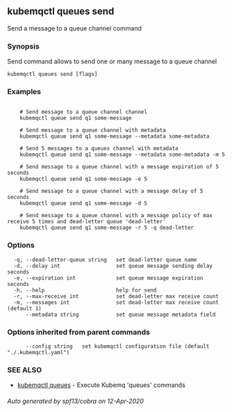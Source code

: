 ## kubemqctl queues send

Send a message to a queue channel command

### Synopsis

Send command allows to send one or many message to a queue channel

```
kubemqctl queues send [flags]
```

### Examples

```

	# Send message to a queue channel channel
	kubemqctl queue send q1 some-message
	
	# Send message to a queue channel with metadata
	kubemqctl queue send q1 some-message --metadata some-metadata
	
	# Send 5 messages to a queues channel with metadata
	kubemqctl queue send q1 some-message --metadata some-metadata -m 5
	
	# Send message to a queue channel with a message expiration of 5 seconds
	kubemqctl queue send q1 some-message -e 5

	# Send message to a queue channel with a message delay of 5 seconds
	kubemqctl queue send q1 some-message -d 5

	# Send message to a queue channel with a message policy of max receive 5 times and dead-letter queue 'dead-letter'
	kubemqctl queue send q1 some-message -r 5 -q dead-letter

```

### Options

```
  -q, --dead-letter-queue string   set dead-letter queue name
  -d, --delay int                  set queue message sending delay seconds
  -e, --expiration int             set queue message expiration seconds
  -h, --help                       help for send
  -r, --max-receive int            set dead-letter max receive count
  -m, --messages int               set dead-letter max receive count (default 1)
      --metadata string            set queue message metadata field
```

### Options inherited from parent commands

```
      --config string   set kubemqctl configuration file (default "./.kubemqctl.yaml")
```

### SEE ALSO

* [kubemqctl queues](kubemqctl_queues.md)	 - Execute Kubemq 'queues' commands

###### Auto generated by spf13/cobra on 12-Apr-2020
